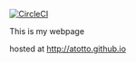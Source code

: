 [![CircleCI](https://circleci.com/gh/atotto/blog.svg?style=svg)](https://circleci.com/gh/atotto/blog)

This is my webpage

hosted at http://atotto.github.io
